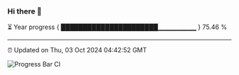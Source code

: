 ### Hi there 👋

⏳ Year progress { ██████████████████████▁▁▁▁▁▁▁▁ } 75.46 %

---

⏰ Updated on Thu, 03 Oct 2024 04:42:52 GMT

![Progress Bar CI](https://github.com/IshwaranRudhara/GIT-ACTION/workflows/Progress%20Bar%20CI/badge.svg)
